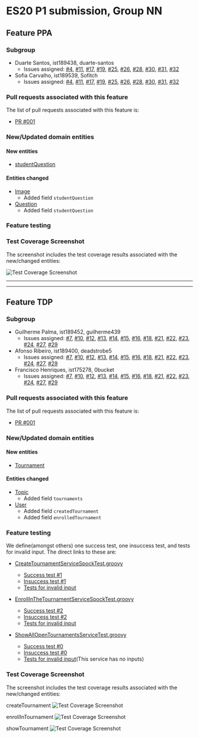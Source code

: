 # ES20 P1 submission, Group NN

## Feature PPA

### Subgroup
 - Duarte Santos, ist189438, duarte-santos
   + Issues assigned: [#4](https://github.com/tecnico-softeng/es20al_06-project/issues/4), [#11](https://github.com/tecnico-softeng/es20al_06-project/issues/11), [#17](https://github.com/tecnico-softeng/es20al_06-project/issues/17), [#19](https://github.com/tecnico-softeng/es20al_06-project/issues/19), [#25](https://github.com/tecnico-softeng/es20al_06-project/issues/25), [#26](https://github.com/tecnico-softeng/es20al_06-project/issues/26), [#28](https://github.com/tecnico-softeng/es20al_06-project/issues/28), [#30](https://github.com/tecnico-softeng/es20al_06-project/issues/30), [#31](https://github.com/tecnico-softeng/es20al_06-project/issues/31), [#32](https://github.com/tecnico-softeng/es20al_06-project/issues/32)
 - Sofia Carvalho, ist189539, Sofitch
   + Issues assigned: [#4](https://github.com/tecnico-softeng/es20al_06-project/issues/4), [#11](https://github.com/tecnico-softeng/es20al_06-project/issues/11), [#17](https://github.com/tecnico-softeng/es20al_06-project/issues/17), [#19](https://github.com/tecnico-softeng/es20al_06-project/issues/19), [#25](https://github.com/tecnico-softeng/es20al_06-project/issues/25), [#26](https://github.com/tecnico-softeng/es20al_06-project/issues/26), [#28](https://github.com/tecnico-softeng/es20al_06-project/issues/28), [#30](https://github.com/tecnico-softeng/es20al_06-project/issues/30), [#31](https://github.com/tecnico-softeng/es20al_06-project/issues/31), [#32](https://github.com/tecnico-softeng/es20al_06-project/issues/32)
 
### Pull requests associated with this feature

The list of pull requests associated with this feature is:

 - [PR #001](https://github.com/tecnico-softeng/es20al_06-project/pull/36)


### New/Updated domain entities

#### New entities
 - [studentQuestion](https://github.com)
 

#### Entities changed
 - [Image](https://github.com)
    + Added field `studentQuestion`
 - [Question](https://github.com)
    + Added field `studentQuestion`


 
### Feature testing


### Test Coverage Screenshot

The screenshot includes the test coverage results associated with the new/changed entities:

![Test Coverage Screenshot](https://web.tecnico.ulisboa.pt/~joaofernandoferreira/1920/ES/coverage_ex1.png)

---
---


## Feature TDP

### Subgroup
 - Guilherme Palma, ist189452, guilherme439
   + Issues assigned: [#7](https://github.com/tecnico-softeng/es20al_06-project/issues/7), [#10](https://github.com/tecnico-softeng/es20al_06-project/issues/7), [#12](https://github.com/tecnico-softeng/es20al_06-project/issues/12), [#13](https://github.com/tecnico-softeng/es20al_06-project/issues/13), [#14](https://github.com/tecnico-softeng/es20al_06-project/issues/14), [#15](https://github.com/tecnico-softeng/es20al_06-project/issues/15), [#16](https://github.com/tecnico-softeng/es20al_06-project/issues/16), [#18](https://github.com/tecnico-softeng/es20al_06-project/issues/18), [#21](https://github.com/tecnico-softeng/es20al_06-project/issues/21), [#22](https://github.com/tecnico-softeng/es20al_06-project/issues/22), [#23](https://github.com/tecnico-softeng/es20al_06-project/issues/23), [#24](https://github.com/tecnico-softeng/es20al_06-project/issues/24), [#27](https://github.com/tecnico-softeng/es20al_06-project/issues/27), [#29](https://github.com/tecnico-softeng/es20al_06-project/issues/29)
 - Afonso Ribeiro, ist189400, deadstrobe5
   + Issues assigned: [#7](https://github.com/tecnico-softeng/es20al_06-project/issues/7), [#10](https://github.com/tecnico-softeng/es20al_06-project/issues/7), [#12](https://github.com/tecnico-softeng/es20al_06-project/issues/12), [#13](https://github.com/tecnico-softeng/es20al_06-project/issues/13), [#14](https://github.com/tecnico-softeng/es20al_06-project/issues/14), [#15](https://github.com/tecnico-softeng/es20al_06-project/issues/15), [#16](https://github.com/tecnico-softeng/es20al_06-project/issues/16), [#18](https://github.com/tecnico-softeng/es20al_06-project/issues/18), [#21](https://github.com/tecnico-softeng/es20al_06-project/issues/21), [#22](https://github.com/tecnico-softeng/es20al_06-project/issues/22), [#23](https://github.com/tecnico-softeng/es20al_06-project/issues/23), [#24](https://github.com/tecnico-softeng/es20al_06-project/issues/24), [#27](https://github.com/tecnico-softeng/es20al_06-project/issues/27), [#29](https://github.com/tecnico-softeng/es20al_06-project/issues/29)
 - Francisco Henriques, ist175278, 0bucket
   + Issues assigned: [#7](https://github.com/tecnico-softeng/es20al_06-project/issues/7), [#10](https://github.com/tecnico-softeng/es20al_06-project/issues/7), [#12](https://github.com/tecnico-softeng/es20al_06-project/issues/12), [#13](https://github.com/tecnico-softeng/es20al_06-project/issues/13), [#14](https://github.com/tecnico-softeng/es20al_06-project/issues/14), [#15](https://github.com/tecnico-softeng/es20al_06-project/issues/15), [#16](https://github.com/tecnico-softeng/es20al_06-project/issues/16), [#18](https://github.com/tecnico-softeng/es20al_06-project/issues/18), [#21](https://github.com/tecnico-softeng/es20al_06-project/issues/21), [#22](https://github.com/tecnico-softeng/es20al_06-project/issues/22), [#23](https://github.com/tecnico-softeng/es20al_06-project/issues/23), [#24](https://github.com/tecnico-softeng/es20al_06-project/issues/24), [#27](https://github.com/tecnico-softeng/es20al_06-project/issues/27), [#29](https://github.com/tecnico-softeng/es20al_06-project/issues/29)
 
### Pull requests associated with this feature

The list of pull requests associated with this feature is:

 - [PR #001](https://github.com/tecnico-softeng/es20al_06-project/pull/35)



### New/Updated domain entities

#### New entities
 - [Tournament](https://github.com/tecnico-softeng/es20al_06-project/tree/develop/backend/src/main/java/pt/ulisboa/tecnico/socialsoftware/tutor/tournament)

#### Entities changed
 - [Topic](https://github.com/tecnico-softeng/es20al_06-project/tree/develop/backend/src/main/java/pt/ulisboa/tecnico/socialsoftware/tutor/question/domain)
   + Added field `tournaments`
 - [User](https://github.com/tecnico-softeng/es20al_06-project/tree/develop/backend/src/main/java/pt/ulisboa/tecnico/socialsoftware/tutor/user)
   + Added field `createdTournament`
   + Added field `enrolledTournament`
   
 
### Feature testing

We define(amongst others) one success test, one insuccess test, and tests for invalid input. The direct links to these are:

 - [CreateTournamentServiceSpockTest.groovy](https://github.com/tecnico-softeng/es20al_06-project/blob/tdp/backend/src/test/groovy/pt/ulisboa/tecnico/socialsoftware/tutor/tournament/service/CreateTournamentServiceSpockTest.groovy)
    + [Success test #1](https://github.com/tecnico-softeng/es20al_06-project/blob/tdp/backend/src/test/groovy/pt/ulisboa/tecnico/socialsoftware/tutor/tournament/service/CreateTournamentServiceSpockTest.groovy#L88)
    + [Insuccess test #1](https://github.com/tecnico-softeng/es20al_06-project/blob/tdp/backend/src/test/groovy/pt/ulisboa/tecnico/socialsoftware/tutor/tournament/service/CreateTournamentServiceSpockTest.groovy#L162)
    + [Tests for invalid input](https://github.com/tecnico-softeng/es20al_06-project/blob/tdp/backend/src/test/groovy/pt/ulisboa/tecnico/socialsoftware/tutor/tournament/service/CreateTournamentServiceSpockTest.groovy#L113)

- [EnrollInTheTournamentServiceSpockTest.groovy](https://github.com/tecnico-softeng/es20al_06-project/blob/tdp/backend/src/test/groovy/pt/ulisboa/tecnico/socialsoftware/tutor/tournament/service/EnrollInTheTournamentServiceSpockTest.groovy)
    + [Success test #2](https://github.com/tecnico-softeng/es20al_06-project/blob/tdp/backend/src/test/groovy/pt/ulisboa/tecnico/socialsoftware/tutor/tournament/service/EnrollInTheTournamentServiceSpockTest.groovy#L90)
    + [Insuccess test #2](https://github.com/tecnico-softeng/es20al_06-project/blob/tdp/backend/src/test/groovy/pt/ulisboa/tecnico/socialsoftware/tutor/tournament/service/EnrollInTheTournamentServiceSpockTest.groovy#L106)
    + [Tests for invalid input](https://github.com/tecnico-softeng/es20al_06-project/blob/tdp/backend/src/test/groovy/pt/ulisboa/tecnico/socialsoftware/tutor/tournament/service/EnrollInTheTournamentServiceSpockTest.groovy#L139)
    
 - [ShowAllOpenTournamentsServiceTest.groovy](https://github.com/tecnico-softeng/es20al_06-project/blob/tdp/backend/src/test/groovy/pt/ulisboa/tecnico/socialsoftware/tutor/tournament/service/ShowAllOpenTournamentsServiceTest.groovy)
     + [Success test #0](https://github.com/tecnico-softeng/es20al_06-project/blob/tdp/backend/src/test/groovy/pt/ulisboa/tecnico/socialsoftware/tutor/tournament/service/ShowAllOpenTournamentsServiceTest.groovy#L97)
     + [Insuccess test #0](https://github.com/tecnico-softeng/es20al_06-project/blob/tdp/backend/src/test/groovy/pt/ulisboa/tecnico/socialsoftware/tutor/tournament/service/ShowAllOpenTournamentsServiceTest.groovy#L120)
     + [Tests for invalid input]()(This service has no inputs)
### Test Coverage Screenshot

The screenshot includes the test coverage results associated with the new/changed entities:

createTournament
![Test Coverage Screenshot](https://i.ibb.co/XbGdHdD/Screenshot-from-2020-03-13-16-26-26.png)

enrollInTournament
![Test Coverage Screenshot](https://i.ibb.co/RpdpfYK/Screenshot-from-2020-03-13-16-44-59.png)

showTournament
![Test Coverage Screenshot](https://i.ibb.co/cN5DRC9/Screenshot-from-2020-03-13-16-50-29.png)
